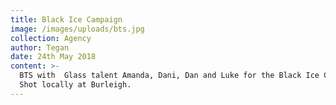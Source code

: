 ```yaml
---
title: Black Ice Campaign
image: /images/uploads/bts.jpg
collection: Agency
author: Tegan
date: 24th May 2018
content: >-
  BTS with  Glass talent Amanda, Dani, Dan and Luke for the Black Ice Campaign.
  Shot locally at Burleigh.
---
```


